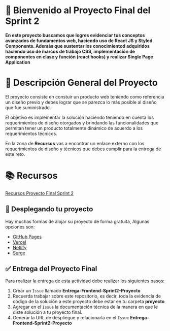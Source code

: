 # 👋 Bienvenido al Proyecto Final del Sprint 2

**En este proyecto buscamos que logres evidenciar tus conceptos avanzados de fundamentos web, haciendo uso de React JS y Styled Components.
Además que sustentar los conocimientod adquiridos haciendo uso de marcos de trabajo CSS, implementación de componentes en clase y función (react hooks) y realizar Single Page Application**

# 📝 Descripción General del Proyecto

El proyecto consiste en constuir un producto web teniendo como referencia un diseño previo y debes lograr que se parezca lo más posible al diseño que fue suministrado.

El objetivo es implementar la solución haciendo teniendo en cuenta los requerimientos de diseño otorgados y brindando las funcionalidades que permitan tener un producto totalmente dinámico de acuerdo a los requerimientos técnicos.

En la zona de **Recursos** vas a encontrar un enlace externo con los requerimientos de diseño y técnicos que debes cumplir para la entrega de este reto.

# 📚 Recursos

[Recursos Proyecto Final Sprint 2](https://drive.google.com/drive/folders/1VHfUvGFp_ppJirpWLhJHQi-n504Isfgy?usp=sharing)

## 🚀 Desplegando tu proyecto

Hay muchas formas de alojar su proyecto de forma gratuita, Algunas opciones son:

- [GitHub Pages](https://pages.github.com/)
- [Vercel](https://vercel.com/)
- [Netlify](https://www.netlify.com/)
- [Surge](https://surge.sh/)

## ✅ Entrega del Proyecto Final

Para realizar la entrega de esta actividad debe realizar los siguientes pasos:

1. Crear un `Issue` llamado **Entrega-Frontend-Sprint2-Proyecto**
2. Recuerda trabajar sobre este repositorio, es decir, toda la evidencia de código de la solución a este proyecto debe estar en tu carpeta **proyecto**
3. Agregar en el `Issue` la documentación técnica de la manera en que le diste solución a tu proyecto final.
4. Generar la URL de despliegue y relacionarla en el `Issue` **Entrega-Frontend-Sprint2-Proyecto**
